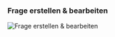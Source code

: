 ### Frage erstellen & bearbeiten

![Frage erstellen & bearbeiten](https://github.com/srothPuzzle/FeedbackTool/tree/master/2_konzeption/images/Fragen_erstellen_bearbeiten.png)

